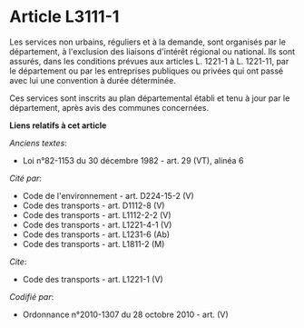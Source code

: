 # Article L3111-1

Les services non urbains, réguliers et à la demande, sont organisés par le département, à l'exclusion des liaisons d'intérêt
régional ou national. Ils sont assurés, dans les conditions prévues aux articles L. 1221-1 à L. 1221-11, par le département
ou par les entreprises publiques ou privées qui ont passé avec lui une convention à durée déterminée. 

Ces services sont inscrits au plan départemental établi et tenu à jour par le département, après avis des communes
concernées.

**Liens relatifs à cet article**

_Anciens textes_:

  - Loi n°82-1153 du 30 décembre 1982 - art. 29 (VT), alinéa 6

_Cité par_:

  - Code de l'environnement - art. D224-15-2 (V)
  - Code des transports - art. D1112-8 (V)
  - Code des transports - art. L1112-2-2 (V)
  - Code des transports - art. L1221-4-1 (V)
  - Code des transports - art. L1231-6 (Ab)
  - Code des transports - art. L1811-2 (M)

_Cite_:

  - Code des transports - art. L1221-1 (V)

_Codifié par_:

  - Ordonnance n°2010-1307 du 28 octobre 2010 - art. (V)
